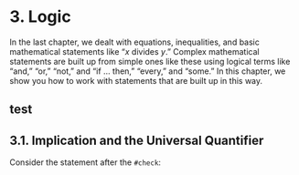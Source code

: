 # 3. Logic

In the last chapter, we dealt with equations, inequalities, and basic mathematical statements like “$x$ divides $y$.” Complex mathematical statements are built up from simple ones like these using logical terms like “and,” “or,” “not,” and “if … then,” “every,” and “some.” In this chapter, we show you how to work with statements that are built up in this way.

## test

## 3.1. Implication and the Universal Quantifier

Consider the statement after the `#check`:
